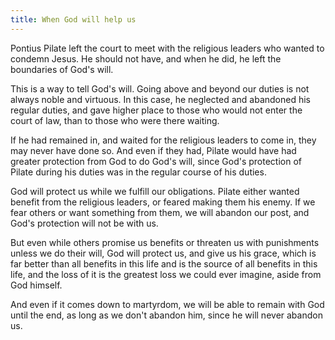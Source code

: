 ```yaml
---
title: When God will help us
---
```


Pontius Pilate left the court to meet with the religious leaders who wanted to condemn Jesus. He should not have, and when he did, he left the boundaries of God's will.

This is a way to tell God's will. Going above and beyond our duties is not always noble and virtuous. In this case, he neglected and abandoned his regular duties, and gave higher place to those who would not enter the court of law, than to those who were there waiting.

If he had remained in, and waited for the religious leaders to come in, they may never have done so. And even if they had, Pilate would have had greater protection from God to do God's will, since God's protection of Pilate during his duties was in the regular course of his duties.

God will protect us while we fulfill our obligations. Pilate either wanted benefit from the religious leaders, or feared making them his enemy. If we fear others or want something from them, we will abandon our post, and God's protection will not be with us.

But even while others promise us benefits or threaten us with punishments unless we do their will, God will protect us, and give us his grace, which is far better than all benefits in this life and is the source of all benefits in this life, and the loss of it is the greatest loss we could ever imagine, aside from God himself.

And even if it comes down to martyrdom, we will be able to remain with God until the end, as long as we don't abandon him, since he will never abandon us.
